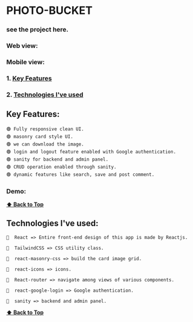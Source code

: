 # PHOTO-BUCKET

### see the project here.

### Web view:

### Mobile view:

### 1. [Key Features](#key-features) 
### 2. [Technologies I've used](#technologies-ive-used)

## Key Features:

    🟢 Fully responsive clean UI.
    🟢 masonry card style UI.
    🟢 we can download the image.
    🟢 login and logout feature enabled with Google authentication.
    🟢 sanity for backend and admin panel.
    🟢 CRUD operation enabled through sanity.
    🟢 dynamic features like search, save and post comment.

  ### Demo:

  
  **[⬆ Back to Top](#photo-bucket)**


## Technologies I've used:

    🔷  React => Entire front-end design of this app is made by Reactjs.

    🔷  TailwindCSS => CSS utility class.

    🔷  react-masonry-css => build the card image grid.

    🔷  react-icons => icons.

    🔷  React-router => navigate among views of various components.

    🔷  react-google-login => Google authentication.

    🔷  sanity => backend and admin panel.
    
  **[⬆ Back to Top](#photo-bucket)**
